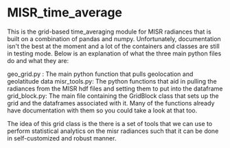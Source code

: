 # MISR_time_average

This is the grid-based time_averaging module for MISR radiances that is built on a combination of pandas and numpy. Unfortunately, documentation isn't the best at the moment and a lot of the containers and classes are still in testing mode.
Below is an explanation of what the three main python files do and what they are:

geo_grid.py : The main python function that pulls geolocation and geolatitude data
misr_tools.py: The python functions that aid in pulling the radiances from the MISR hdf files and setting them to put into the dataframe
grid_block.py: The main file containing the GridBlock class that sets up the grid and the dataframes associated with it. Many of the functions already have documentation with them so you could take a look at that too.

The idea of this grid class is the there is a set of tools that we can use to perform statistical analytics on the misr radiances such that it can be done in self-customized and robust manner. 

